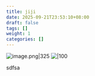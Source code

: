 ```yaml
---
title: jiji
date: 2025-09-21T23:53:10+08:00
draft: false
tags: []
weight: 1
categories: []
---
```

![image.png|325](https://img.raowenjie.xyz/obsidian/a671f2851b1588b4c56f8702985c2ad7)
![|100](https://img.raowenjie.xyz/obsidian/a671f2851b1588b4c56f8702985c2ad7)



sdfsa